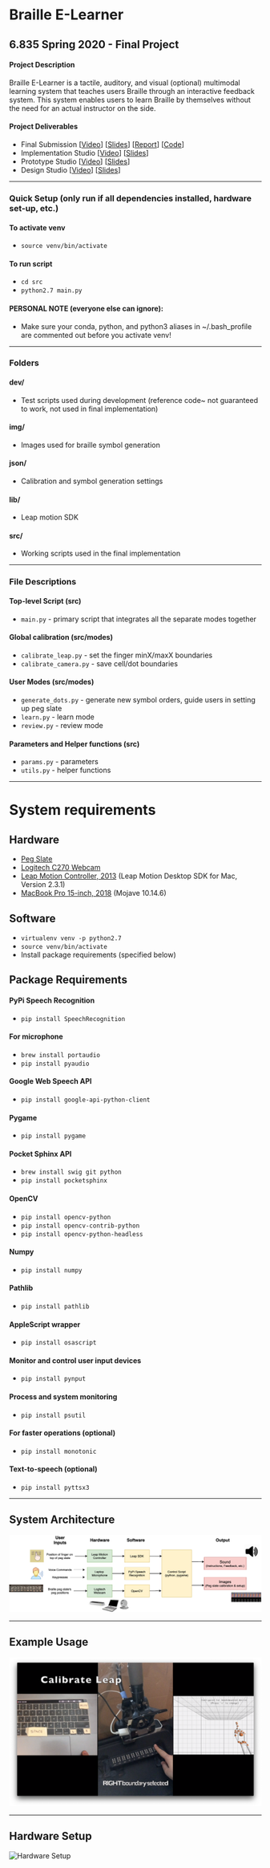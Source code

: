# Braille E-Learner

## 6.835 Spring 2020 - Final Project

#### Project Description
Braille E-Learner is a tactile, auditory, and visual (optional) multimodal learning system that teaches users Braille through an interactive feedback system. This system enables users to learn Braille by themselves without the need for an actual instructor on the side.

#### Project Deliverables
- Final Submission [[Video](https://youtu.be/giAB9cWnbE4)] [[Slides](https://drive.google.com/open?id=1IzqvfLHKXQMqJVRoK4RHkVPUROoBIYn_3QGYzvxRu4Q)] [[Report](https://drive.google.com/open?id=1IALhN5d4B-JnODCCNb1j1C23TWInbQ1WDDUx7BBCy9Y)] [[Code](https://github.com/sabinach/braille-elearner)]
- Implementation Studio [[Video](https://youtu.be/EX9FyhGWBtQ)] [[Slides](https://drive.google.com/open?id=10L20eaSqH68sFVSpH1MuKFKV7kZv6fpRwQHiFs6iXlM)]
- Prototype Studio [[Video](https://youtu.be/Sj2WTw3c4sc)] [[Slides](https://drive.google.com/open?id=1GFmHU4PHQUvV5RwFjD5UO8hYAmBete4IV2XkY2GFOoQ)]
- Design Studio [[Video](https://youtu.be/wEaPDDkwDiw )] [[Slides](https://drive.google.com/open?id=1tEz1OheHGrnJrmK5jLfY6nWv8qXapQIAwwBbB38WqdY)]

-----------------------------

### Quick Setup (only run if all dependencies installed, hardware set-up, etc.)

#### To activate venv
- ```source venv/bin/activate```

#### To run script
- ```cd src```            
- ```python2.7 main.py```  

#### PERSONAL NOTE (everyone else can ignore):
- Make sure your conda, python, and python3 aliases in ~/.bash_profile are commented out before you activate venv!

-----------------------------

### Folders

#### dev/
- Test scripts used during development (reference code~ not guaranteed to work, not used in final implementation)

#### img/
- Images used for braille symbol generation

#### json/
- Calibration and symbol generation settings

#### lib/
- Leap motion SDK

#### src/
- Working scripts used in the final implementation

-----------------------------

### File Descriptions

#### Top-level Script (src)     
- ```main.py``` - primary script that integrates all the separate modes together

#### Global calibration (src/modes)    
- ```calibrate_leap.py``` - set the finger minX/maxX boundaries               
- ```calibrate_camera.py``` - save cell/dot boundaries

#### User Modes (src/modes)    
- ```generate_dots.py``` - generate new symbol orders, guide users in setting up peg slate          
- ```learn.py``` - learn mode         
- ```review.py``` - review mode

#### Parameters and Helper functions (src)            
- ```params.py``` - parameters                  
- ```utils.py``` - helper functions

---

# System requirements

## Hardware
- [Peg Slate](https://www.aph.org/product/peg-slate/)
- [Logitech C270 Webcam](https://www.amazon.com/gp/product/B004FHO5Y6)
- [Leap Motion Controller, 2013](https://www.ultraleap.com/product/leap-motion-controller/) (Leap Motion Desktop SDK for Mac, Version 2.3.1)
- [MacBook Pro 15-inch, 2018](https://www.apple.com/shop/refurbished/mac/2018-15-inch) (Mojave 10.14.6)

## Software
- ```virtualenv venv -p python2.7```
- ```source venv/bin/activate```
- Install package requirements (specified below)

## Package Requirements

#### PyPi Speech Recognition                   
- ```pip install SpeechRecognition```                       

#### For microphone
- ```brew install portaudio```                
- ```pip install pyaudio```

#### Google Web Speech API
- ```pip install google-api-python-client```

#### Pygame
- ```pip install pygame```

#### Pocket Sphinx API 
- ```brew install swig git python```                        
- ```pip install pocketsphinx```

#### OpenCV
- ```pip install opencv-python```                          
- ```pip install opencv-contrib-python```                   
- ```pip install opencv-python-headless```

#### Numpy
- ```pip install numpy``` 

#### Pathlib
- ```pip install pathlib```

#### AppleScript wrapper
- ```pip install osascript```

#### Monitor and control user input devices
- ```pip install pynput```

#### Process and system monitoring
- ```pip install psutil```

#### For faster operations (optional)
- ```pip install monotonic```

#### Text-to-speech (optional)
- ```pip install pyttsx3```

---

## System Architecture

![System Architecture](https://github.com/sabinach/braille-elearner/blob/master/img/system_architecture.png)

---

## Example Usage

![Example Usage](https://github.com/sabinach/braille-elearner/blob/master/img/example_usage.png)

---

## Hardware Setup

![Hardware Setup](https://github.com/sabinach/braille-elearner/blob/master/img/hardware_setup.png)

